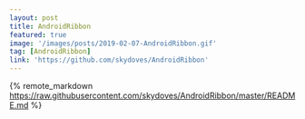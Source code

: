 ```yaml
---
layout: post
title: AndroidRibbon
featured: true
image: '/images/posts/2019-02-07-AndroidRibbon.gif'
tag: [AndroidRibbon]
link: 'https://github.com/skydoves/AndroidRibbon'
---
```


{% remote_markdown https://raw.githubusercontent.com/skydoves/AndroidRibbon/master/README.md %}